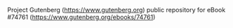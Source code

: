 Project Gutenberg (https://www.gutenberg.org) public repository for
eBook #74761 (https://www.gutenberg.org/ebooks/74761)
